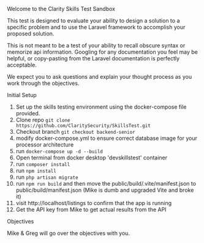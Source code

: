Welcome to the Clarity Skills Test Sandbox

This test is designed to evaluate your ability to design a solution to a 
specific problem and to use the Laravel framework to accomplish your 
proposed solution.

This is not meant to be a test of your ability to recall obscure syntax or memorize api information. Googling
for any documentation you feel may be helpful, or copy-pasting from the Laravel documentation is perfectly acceptable.

We expect you to ask questions and explain your thought process as you work through the objectives.


Initial Setup
1. Set up the skills testing environment using the docker-compose file provided.
2. Clone repo `git clone https://github.com/ClaritySecurity/SkillsTest.git`
3. Checkout branch `git checkout backend-senior`
3. modify docker-compose.yml to ensure correct database image for your processor architecture
4. run `docker-compose up -d --build`
5. Open terminal from docker desktop 'devskillstest' container
5. run `composer install`
6. run `npm install`
7. run `php artisan migrate`
8. run `npm run build` and then move the public/build/.vite/manifest.json to 
   public/build/manifest.json (Mike is dumb and upgraded Vite and broke it)
9. visit http://localhost/listings to confirm that the app is running
10. Get the API key from Mike to get actual results from the API

Objectives

Mike & Greg will go over the objectives with you. 
